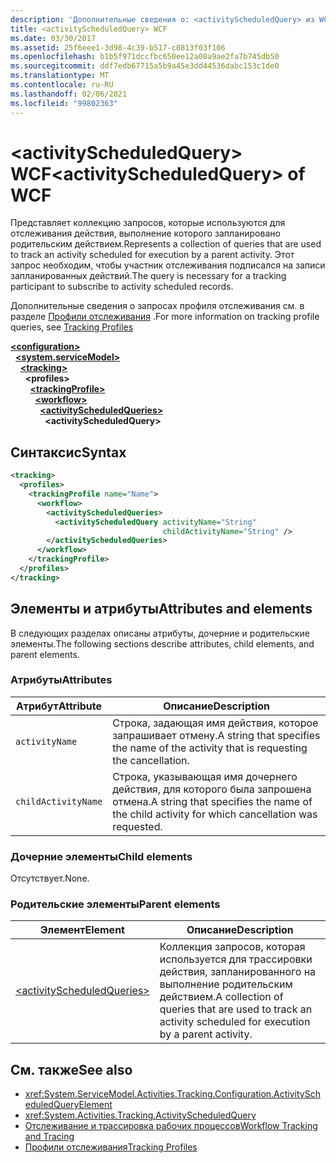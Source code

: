 ```yaml
---
description: 'Дополнительные сведения о: <activityScheduledQuery> из WCF'
title: <activityScheduledQuery> WCF
ms.date: 03/30/2017
ms.assetid: 25f6eee1-3d98-4c39-b517-c0813f03f106
ms.openlocfilehash: b1b5f971dccfbc650ee12a08a9ae2fa7b745db50
ms.sourcegitcommit: ddf7edb67715a5b9a45e3dd44536dabc153c1de0
ms.translationtype: MT
ms.contentlocale: ru-RU
ms.lasthandoff: 02/06/2021
ms.locfileid: "99802363"
---
```

# <a name="activityscheduledquery-of-wcf"></a><span data-ttu-id="1ec25-103">\<activityScheduledQuery> WCF</span><span class="sxs-lookup"><span data-stu-id="1ec25-103">\<activityScheduledQuery> of WCF</span></span>

<span data-ttu-id="1ec25-104">Представляет коллекцию запросов, которые используются для отслеживания действия, выполнение которого запланировано родительским действием.</span><span class="sxs-lookup"><span data-stu-id="1ec25-104">Represents a collection of queries that are used to track an activity scheduled for execution by a parent activity.</span></span> <span data-ttu-id="1ec25-105">Этот запрос необходим, чтобы участник отслеживания подписался на записи запланированных действий.</span><span class="sxs-lookup"><span data-stu-id="1ec25-105">The query is necessary for a tracking participant to subscribe to activity scheduled records.</span></span>  
  
<span data-ttu-id="1ec25-106">Дополнительные сведения о запросах профиля отслеживания см. в разделе [Профили отслеживания](../../../windows-workflow-foundation/tracking-profiles.md) .</span><span class="sxs-lookup"><span data-stu-id="1ec25-106">For more information on tracking profile queries, see [Tracking Profiles](../../../windows-workflow-foundation/tracking-profiles.md)</span></span>  
  
[**\<configuration>**](../configuration-element.md)\
&nbsp;&nbsp;[**\<system.serviceModel>**](system-servicemodel.md)\
&nbsp;&nbsp;&nbsp;&nbsp;[**\<tracking>**](tracking-of-wcf.md)\
&nbsp;&nbsp;&nbsp;&nbsp;&nbsp;&nbsp;**\<profiles>**\
&nbsp;&nbsp;&nbsp;&nbsp;&nbsp;&nbsp;&nbsp;&nbsp;[**\<trackingProfile>**](trackingprofile-of-wcf.md)\
&nbsp;&nbsp;&nbsp;&nbsp;&nbsp;&nbsp;&nbsp;&nbsp;&nbsp;&nbsp;[**\<workflow>**](workflow-of-wcf.md)\
&nbsp;&nbsp;&nbsp;&nbsp;&nbsp;&nbsp;&nbsp;&nbsp;&nbsp;&nbsp;&nbsp;&nbsp;[**\<activityScheduledQueries>**](activityscheduledqueries-of-wcf.md)\
&nbsp;&nbsp;&nbsp;&nbsp;&nbsp;&nbsp;&nbsp;&nbsp;&nbsp;&nbsp;&nbsp;&nbsp;&nbsp;&nbsp;**\<activityScheduledQuery>**  
  
## <a name="syntax"></a><span data-ttu-id="1ec25-107">Синтаксис</span><span class="sxs-lookup"><span data-stu-id="1ec25-107">Syntax</span></span>  
  
```xml  
<tracking>
  <profiles>
    <trackingProfile name="Name">
      <workflow>
        <activityScheduledQueries>
          <activityScheduledQuery activityName="String"
                                  childActivityName="String" />
        </activityScheduledQueries>
      </workflow>
    </trackingProfile>
  </profiles>
</tracking>
```  
  
## <a name="attributes-and-elements"></a><span data-ttu-id="1ec25-108">Элементы и атрибуты</span><span class="sxs-lookup"><span data-stu-id="1ec25-108">Attributes and elements</span></span>  

<span data-ttu-id="1ec25-109">В следующих разделах описаны атрибуты, дочерние и родительские элементы.</span><span class="sxs-lookup"><span data-stu-id="1ec25-109">The following sections describe attributes, child elements, and parent elements.</span></span>  
  
### <a name="attributes"></a><span data-ttu-id="1ec25-110">Атрибуты</span><span class="sxs-lookup"><span data-stu-id="1ec25-110">Attributes</span></span>  
  
|<span data-ttu-id="1ec25-111">Атрибут</span><span class="sxs-lookup"><span data-stu-id="1ec25-111">Attribute</span></span>|<span data-ttu-id="1ec25-112">Описание</span><span class="sxs-lookup"><span data-stu-id="1ec25-112">Description</span></span>|  
|---------------|-----------------|  
|`activityName`|<span data-ttu-id="1ec25-113">Строка, задающая имя действия, которое запрашивает отмену.</span><span class="sxs-lookup"><span data-stu-id="1ec25-113">A string that specifies the name of the activity that is requesting the cancellation.</span></span>|  
|`childActivityName`|<span data-ttu-id="1ec25-114">Строка, указывающая имя дочернего действия, для которого была запрошена отмена.</span><span class="sxs-lookup"><span data-stu-id="1ec25-114">A string that specifies the name of the child activity for which cancellation was requested.</span></span>|  
  
### <a name="child-elements"></a><span data-ttu-id="1ec25-115">Дочерние элементы</span><span class="sxs-lookup"><span data-stu-id="1ec25-115">Child elements</span></span>

<span data-ttu-id="1ec25-116">Отсутствует.</span><span class="sxs-lookup"><span data-stu-id="1ec25-116">None.</span></span>
  
### <a name="parent-elements"></a><span data-ttu-id="1ec25-117">Родительские элементы</span><span class="sxs-lookup"><span data-stu-id="1ec25-117">Parent elements</span></span>  
  
|<span data-ttu-id="1ec25-118">Элемент</span><span class="sxs-lookup"><span data-stu-id="1ec25-118">Element</span></span>|<span data-ttu-id="1ec25-119">Описание</span><span class="sxs-lookup"><span data-stu-id="1ec25-119">Description</span></span>|  
|-------------|-----------------|  
|[\<activityScheduledQueries>](activityscheduledqueries-of-wcf.md)|<span data-ttu-id="1ec25-120">Коллекция запросов, которая используется для трассировки действия, запланированного на выполнение родительским действием.</span><span class="sxs-lookup"><span data-stu-id="1ec25-120">A collection of queries that are used to track an activity scheduled for execution by a parent activity.</span></span>|  
  
## <a name="see-also"></a><span data-ttu-id="1ec25-121">См. также</span><span class="sxs-lookup"><span data-stu-id="1ec25-121">See also</span></span>

- <xref:System.ServiceModel.Activities.Tracking.Configuration.ActivityScheduledQueryElement>
- <xref:System.Activities.Tracking.ActivityScheduledQuery>
- [<span data-ttu-id="1ec25-122">Отслеживание и трассировка рабочих процессов</span><span class="sxs-lookup"><span data-stu-id="1ec25-122">Workflow Tracking and Tracing</span></span>](../../../windows-workflow-foundation/workflow-tracking-and-tracing.md)
- [<span data-ttu-id="1ec25-123">Профили отслеживания</span><span class="sxs-lookup"><span data-stu-id="1ec25-123">Tracking Profiles</span></span>](../../../windows-workflow-foundation/tracking-profiles.md)
